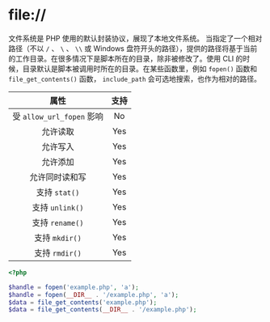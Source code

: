 # file://

文件系统是 PHP 使用的默认封装协议，展现了本地文件系统。 当指定了一个相对路径（不以 `/` 、 `\` 、 `\\` 或 Windows 盘符开头的路径），提供的路径将基于当前的工作目录。在很多情况下是脚本所在的目录，除非被修改了。使用 CLI 的时候，目录默认是脚本被调用时所在的目录。在某些函数里，例如 `fopen()` 函数和 `file_get_contents()` 函数， `include_path` 会可选地搜索，也作为相对的路径。

|           属性            | 支持 |
| :-----------------------: | :--: |
| 受 `allow_url_fopen` 影响 |  No  |
|         允许读取          | Yes  |
|         允许写入          | Yes  |
|         允许添加          | Yes  |
|      允许同时读和写       | Yes  |
|       支持 `stat()`       | Yes  |
|      支持 `unlink()`      | Yes  |
|      支持 `rename()`      | Yes  |
|      支持 `mkdir()`       | Yes  |
|      支持 `rmdir()`       | Yes  |

```php
<?php

$handle = fopen('example.php', 'a');
$handle = fopen(__DIR__ . '/example.php', 'a');
$data = file_get_contents('example.php');
$data = file_get_contents(__DIR__ . '/example.php');

```

